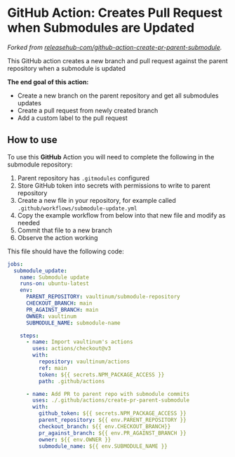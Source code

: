 # GitHub Action: Creates Pull Request when Submodules are Updated
_Forked from [releasehub-com/github-action-create-pr-parent-submodule](https://github.com/releasehub-com/github-action-create-pr-parent-submodule)._

This GitHub action creates a new branch and pull request against the parent repository when a submodule is updated

**The end goal of this action:**

- Create a new branch on the parent repository and get all submodules updates
- Create a pull request from newly created branch
- Add a custom label to the pull request

## How to use

To use this **GitHub** Action you will need to complete the following in the submodule repository:

1. Parent repository has `.gitmodules` configured
2. Store GitHub token into secrets with permissions to write to parent repository
3. Create a new file in your repository, for example called `.github/workflows/submodule-update.yml`
4. Copy the example workflow from below into that new file and modify as needed
5. Commit that file to a new branch
6. Observe the action working

This file should have the following code:

```yaml
jobs:
  submodule_update:
    name: Submodule update
    runs-on: ubuntu-latest
    env:
      PARENT_REPOSITORY: vaultinum/submodule-repository
      CHECKOUT_BRANCH: main
      PR_AGAINST_BRANCH: main
      OWNER: vaultinum
      SUBMODULE_NAME: submodule-name 

    steps:
      - name: Import vaultinum's actions
        uses: actions/checkout@v3
        with:
          repository: vaultinum/actions
          ref: main
          token: ${{ secrets.NPM_PACKAGE_ACCESS }}
          path: .github/actions

      - name: Add PR to parent repo with submodule commits
        uses: ./.github/actions/create-pr-parent-submodule
        with:
          github_token: ${{ secrets.NPM_PACKAGE_ACCESS }}
          parent_repository: ${{ env.PARENT_REPOSITORY }}
          checkout_branch: ${{ env.CHECKOUT_BRANCH}}
          pr_against_branch: ${{ env.PR_AGAINST_BRANCH }}
          owner: ${{ env.OWNER }}
          submodule_name: ${{ env.SUBMODULE_NAME }} 
```